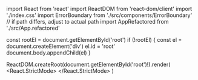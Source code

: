 import React from 'react'
import ReactDOM from 'react-dom/client'
import './index.css'
import ErrorBoundary from './src/components/ErrorBoundary' // if path differs, adjust to actual path
import AppRefactored from './src/App.refactored'

const rootEl = document.getElementById('root')
if (!rootEl) {
  const el = document.createElement('div')
  el.id = 'root'
  document.body.appendChild(el)
}

ReactDOM.createRoot(document.getElementById('root')!).render(
  <React.StrictMode>
    <ErrorBoundary>
      <AppRefactored />
    </ErrorBoundary>
  </React.StrictMode>
)